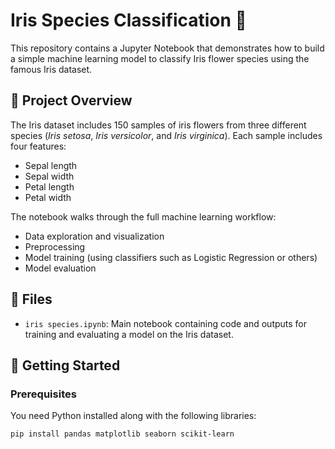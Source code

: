 # Iris Species Classification 🌸

This repository contains a Jupyter Notebook that demonstrates how to build a simple machine learning model to classify Iris flower species using the famous Iris dataset.

## 📁 Project Overview

The Iris dataset includes 150 samples of iris flowers from three different species (*Iris setosa*, *Iris versicolor*, and *Iris virginica*). Each sample includes four features:

- Sepal length
- Sepal width
- Petal length
- Petal width

The notebook walks through the full machine learning workflow:

- Data exploration and visualization
- Preprocessing
- Model training (using classifiers such as Logistic Regression or others)
- Model evaluation

## 📌 Files

- `iris species.ipynb`: Main notebook containing code and outputs for training and evaluating a model on the Iris dataset.

## 🚀 Getting Started

### Prerequisites

You need Python installed along with the following libraries:

```bash
pip install pandas matplotlib seaborn scikit-learn

